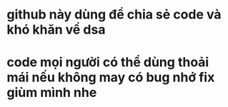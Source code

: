 # github này dùng để chia sẻ code và khó khăn về dsa 
# code mọi người có thể dùng thoải mái nếu không may có bug nhớ fix giùm mình nhe 
